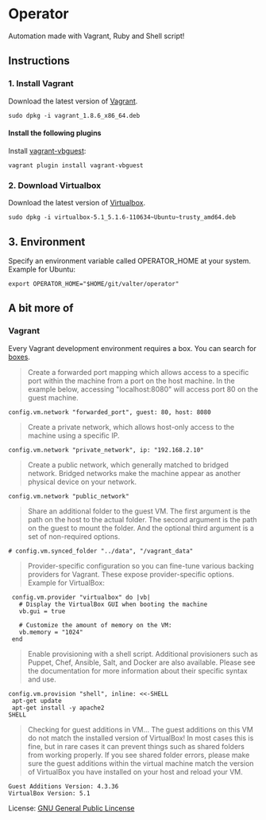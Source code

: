 # Operator

Automation made with Vagrant, Ruby and Shell script!


## Instructions

### 1. Install Vagrant

Download the latest version of [Vagrant][1].

```
sudo dpkg -i vagrant_1.8.6_x86_64.deb
```

#### Install the following plugins

Install [vagrant-vbguest][4]:

```
vagrant plugin install vagrant-vbguest
```

### 2. Download Virtualbox

Download the latest version of [Virtualbox][2].

```
sudo dpkg -i virtualbox-5.1_5.1.6-110634~Ubuntu~trusty_amd64.deb
```

## 3. Environment

Specify an environment variable called OPERATOR_HOME at your system.
Example for Ubuntu:

```
export OPERATOR_HOME="$HOME/git/valter/operator"
```

## A bit more of

### Vagrant

Every Vagrant development environment requires a box. You can search for [boxes][3].

> Create a forwarded port mapping which allows access to a specific port within the machine from a port on the host machine. In the example below, accessing "localhost:8080" will access port 80 on the guest machine.

```
config.vm.network "forwarded_port", guest: 80, host: 8080
```

> Create a private network, which allows host-only access to the machine using a specific IP.

```
config.vm.network "private_network", ip: "192.168.2.10"
```

> Create a public network, which generally matched to bridged network. Bridged networks make the machine appear as another physical device on your network.

```
config.vm.network "public_network"
```

> Share an additional folder to the guest VM. The first argument is the path on the host to the actual folder. The second argument is the path on the guest to mount the folder. And the optional third argument is a set of non-required options.

```
# config.vm.synced_folder "../data", "/vagrant_data"
```

> Provider-specific configuration so you can fine-tune various backing providers for Vagrant. These expose provider-specific options.
> Example for VirtualBox:

```
 config.vm.provider "virtualbox" do |vb|
   # Display the VirtualBox GUI when booting the machine
   vb.gui = true

   # Customize the amount of memory on the VM:
   vb.memory = "1024"
 end
```

> Enable provisioning with a shell script. Additional provisioners such as Puppet, Chef, Ansible, Salt, and Docker are also available.
> Please see the documentation for more information about their specific syntax and use.

```
config.vm.provision "shell", inline: <<-SHELL
 apt-get update
 apt-get install -y apache2
SHELL
```

> Checking for guest additions in VM...
> The guest additions on this VM do not match the installed version of VirtualBox!
> In most cases this is fine, but in rare cases it can prevent things such as shared folders from working properly.
> If you see shared folder errors, please make sure the guest additions within the virtual machine match the version of VirtualBox you have installed on your host and reload your VM.

```
Guest Additions Version: 4.3.36
VirtualBox Version: 5.1
```

License: [GNU General Public Lincense][0]

[0]: https://www.gnu.org/licenses/gpl-3.0.en.html
[1]: https://www.vagrantup.com/downloads.html
[2]: https://www.virtualbox.org/wiki/Downloads
[3]: https://atlas.hashicorp.com/search
[4]: https://github.com/dotless-de/vagrant-vbguest
